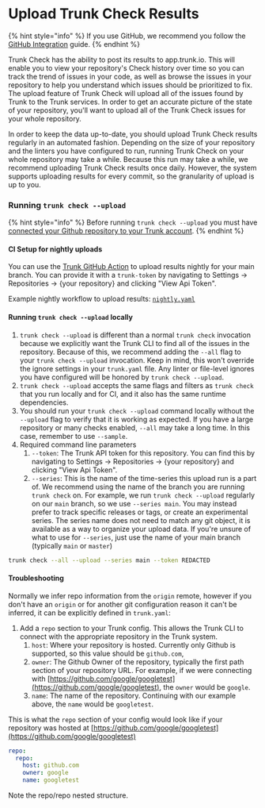 # Upload Trunk Check Results

{% hint style="info" %}
If you use GitHub, we recommend you follow the [GitHub Integration](get-started/github-integration.md) guide.
{% endhint %}

Trunk Check has the ability to post its results to app.trunk.io. This will enable you to view your repository's Check history over time so you can track the trend of issues in your code, as well as browse the issues in your repository to help you understand which issues should be prioritized to fix. The upload feature of Trunk Check will upload all of the issues found by Trunk to the Trunk services. In order to get an accurate picture of the state of your repository, you'll want to upload all of the Trunk Check issues for your whole repository.

In order to keep the data up-to-date, you should upload Trunk Check results regularly in an automated fashion. Depending on the size of your repository and the linters you have configured to run, running Trunk Check on your whole repository may take a while. Because this run may take a while, we recommend uploading Trunk Check results once daily. However, the system supports uploading results for every commit, so the granularity of upload is up to you.

### Running `trunk check --upload`

{% hint style="info" %}
Before running `trunk check --upload` you must have [connected your Github repository to your Trunk account](upload-trunk-check-results.md).
{% endhint %}

#### CI Setup for nightly uploads

You can use the [Trunk GitHub Action](https://github.com/marketplace/actions/trunk-check) to upload results nightly for your main branch. You can provide it with a `trunk-token` by navigating to Settings → Repositories → {your repository} and clicking "View Api Token".

Example nightly workflow to upload results: [`nightly.yaml`](https://github.com/trunk-io/trunk-action/blob/main/.github/workflows/nightly.yaml)

#### Running `trunk check --upload` locally

1. `trunk check --upload` is different than a normal `trunk check` invocation because we explicitly want the Trunk CLI to find all of the issues in the repository. Because of this, we recommend adding the `--all` flag to your `trunk check --upload` invocation. Keep in mind, this won't override the ignore settings in your `trunk.yaml` file. Any linter or file-level ignores you have configured will be honored by `trunk check --upload`.
2. `trunk check --upload` accepts the same flags and filters as `trunk check` that you run locally and for CI, and it also has the same runtime dependencies.
3. You should run your `trunk check --upload` command locally without the `--upload` flag to verify that it is working as expected. If you have a large repository or many checks enabled, `--all` may take a long time. In this case, remember to use `--sample`.
4. Required command line parameters
   1. `--token`: The Trunk API token for this repository. You can find this by navigating to Settings → Repositories → {your repository} and clicking "View Api Token".
   2. `--series`: This is the name of the time-series this upload run is a part of. We recommend using the name of the branch you are running `trunk check` on. For example, we run `trunk check --upload` regularly on our `main` branch, so we use `--series main`. You may instead prefer to track specific releases or tags, or create an experimental series. The series name does not need to match any git object, it is available as a way to organize your upload data. If you're unsure of what to use for `--series`, just use the name of your main branch (typically `main` or `master`)

```bash
trunk check --all --upload --series main --token REDACTED
```

#### Troubleshooting

Normally we infer repo information from the `origin` remote, however if you don't have an `origin` or for another git configuration reason it can't be inferred, it can be explicitly defined in `trunk.yaml`:

1. Add a `repo` section to your Trunk config. This allows the Trunk CLI to connect with the appropriate repository in the Trunk system.
   1. `host`: Where your repository is hosted. Currently only Github is supported, so this value should be `github.com`,
   2. `owner`: The Github Owner of the repository, typically the first path section of your repository URL. For example, if we were connecting with [https://github.com/google/googletest](https://github.com/google/googletest), the `owner` would be `google`.
   3. `name`: The name of the repository. Continuing with our example above, the `name` would be `googletest`.

This is what the `repo` section of your config would look like if your repository was hosted at [https://github.com/google/googletest](https://github.com/google/googletest)

```yaml
repo:
  repo:
    host: github.com
    owner: google
    name: googletest
```

Note the repo/repo nested structure.
